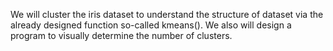 We will cluster the iris dataset to understand the structure of dataset via the already designed function so-called kmeans(). We also will design a program to visually determine the number of clusters.
